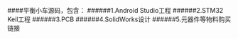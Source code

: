 ####平衡小车源码，包含：
######1.Android Studio工程
######2.STM32 Keil工程
######3.PCB
######4.SolidWorks设计
######5.元器件等物料购买链接